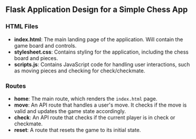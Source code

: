 ## Flask Application Design for a Simple Chess App

### HTML Files

- **index.html**: The main landing page of the application. Will contain the game board and controls.
- **stylesheet.css**: Contains styling for the application, including the chess board and pieces.
- **scripts.js**: Contains JavaScript code for handling user interactions, such as moving pieces and checking for check/checkmate.

### Routes

- **home**: The main route, which renders the `index.html` page.
- **move**: An API route that handles a user's move. It checks if the move is valid and updates the game state accordingly.
- **check**: An API route that checks if the current player is in check or checkmate.
- **reset**: A route that resets the game to its initial state.